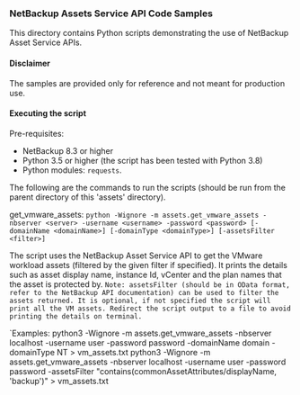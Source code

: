 ### NetBackup Assets Service API Code Samples

This directory contains Python scripts demonstrating the use of NetBackup Asset Service APIs.

#### Disclaimer

The samples are provided only for reference and not meant for production use.

#### Executing the script

Pre-requisites:
- NetBackup 8.3 or higher
- Python 3.5 or higher (the script has been tested with Python 3.8)
- Python modules: `requests`.


The following are the commands to run the scripts (should be run from the parent directory of this 'assets' directory).

get_vmware_assets:
    `python -Wignore -m assets.get_vmware_assets -nbserver <server> -username <username> -password <password> [-domainName <domainName>] [-domainType <domainType>] [-assetsFilter <filter>]`

The script uses the NetBackup Asset Service API to get the VMware workload assets (filtered by the given filter if specified). It prints the details such as asset display name, instance Id, vCenter and the plan names that the asset is protected by.
`Note: assetsFilter (should be in OData format, refer to the NetBackup API documentation) can be used to filter the assets returned. It is optional, if not specified the script will print all the VM assets. Redirect the script output to a file to avoid printing the details on terminal.`

`Examples: python3 -Wignore -m assets.get_vmware_assets -nbserver localhost -username user -password password -domainName domain -domainType NT > vm_assets.txt
python3 -Wignore -m assets.get_vmware_assets -nbserver localhost -username user -password password -assetsFilter "contains(commonAssetAttributes/displayName, 'backup')" > vm_assets.txt

